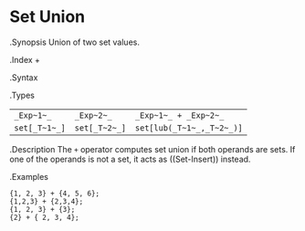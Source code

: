 # Set Union

.Synopsis
Union of two set values.

.Index
+

.Syntax

.Types

|               |                |                             |
| --- | --- | --- |
| `_Exp~1~_`    |  `_Exp~2~_`    | `_Exp~1~_ + _Exp~2~_`       |
| `set[_T~1~_]` |  `set[_T~2~_]` | `set[lub(_T~1~_,_T~2~_)]`   |


.Description
The `+` operator computes set union if both operands are sets. If one of the operands is not a set, it acts as ((Set-Insert)) instead.

.Examples
```rascal-shell
{1, 2, 3} + {4, 5, 6};
{1,2,3} + {2,3,4};
{1, 2, 3} + {3};
{2} + { 2, 3, 4};
```

